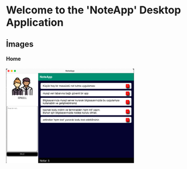 # Welcome to the 'NoteApp' Desktop Application


## İmages
#### Home
<p>
  <img src="./assets/img/promo/noteapp.png" width="350" title="hover text">
</p>
